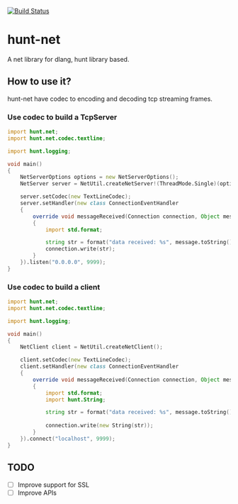 [![Build Status](https://travis-ci.org/huntlabs/hunt-net.svg?branch=master)](https://travis-ci.org/huntlabs/hunt-net)

# hunt-net
A net library for dlang, hunt library based.

## How to use it?
hunt-net have codec to encoding and decoding tcp streaming frames.

### Use codec to build a TcpServer
```D
import hunt.net;
import hunt.net.codec.textline;

import hunt.logging;

void main()
{
    NetServerOptions options = new NetServerOptions();
    NetServer server = NetUtil.createNetServer!(ThreadMode.Single)(options);

    server.setCodec(new TextLineCodec);
    server.setHandler(new class ConnectionEventHandler
    {
        override void messageReceived(Connection connection, Object message)
        {
            import std.format;

            string str = format("data received: %s", message.toString());
            connection.write(str);
        }
    }).listen("0.0.0.0", 9999);
}
```

### Use codec to build a client
```D
import hunt.net;
import hunt.net.codec.textline;

import hunt.logging;

void main()
{
    NetClient client = NetUtil.createNetClient();

    client.setCodec(new TextLineCodec);
    client.setHandler(new class ConnectionEventHandler
    {
        override void messageReceived(Connection connection, Object message)
        {
            import std.format;
            import hunt.String;

            string str = format("data received: %s", message.toString());
            
            connection.write(new String(str));
        }
    }).connect("localhost", 9999);
}
```

## TODO
- [ ] Improve support for SSL
- [ ] Improve APIs

